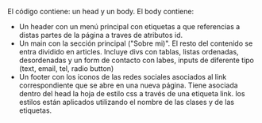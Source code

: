 El código contiene:
un head y un body. El body contiene:
* Un header con un menú principal con etiquetas a que referencias a distas partes de la página a traves de atributos id.
* Un main con la sección principal ("Sobre mi)".
 El resto del contenido se entra dividido en articles. Incluye divs con tablas, listas ordenadas, desordenadas y un form de contacto con labes, inputs de diferente tipo (text, email, tel, radio button)
 * Un footer con los iconos de las redes sociales asociados al link correspondiente que se abre en una nueva página. 
 Tiene asociada dentro del head la hoja de estilo css a través de una etiqueta link. los estilos están aplicados utilizando el nombre de las clases y de las etiquetas. 